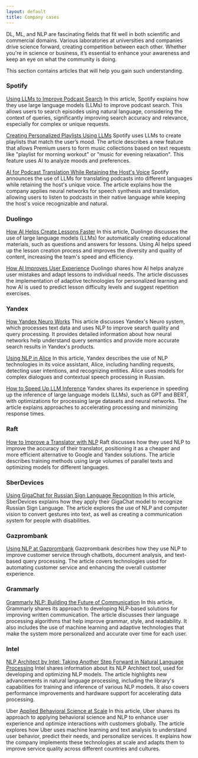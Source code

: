 ```yaml
---
layout: default
title: Company cases
---
```


DL, ML, and NLP are fascinating fields that fit well in both scientific and commercial domains. Various laboratories at universities and companies drive science forward, creating competition between each other. Whether you're in science or business, it’s essential to enhance your awareness and keep an eye on what the community is doing.

This section contains articles that will help you gain such understanding.

### Spotify
<a href="https://engineering.atspotify.com/2022/03/introducing-natural-language-search-for-podcast-episodes/">Using LLMs to Improve Podcast Search</a>
In this article, Spotify explains how they use large language models (LLMs) to improve podcast search. This allows users to search episodes using natural language, considering the context of queries, significantly improving search accuracy and relevance, especially for complex or unique requests.

<a href="https://newsroom.spotify.com/2024-04-07/spotify-premium-users-can-now-turn-any-idea-into-a-personalized-playlist-with-ai-playlist-in-beta/">Creating Personalized Playlists Using LLMs</a>
Spotify uses LLMs to create playlists that match the user’s mood. The article describes a new feature that allows Premium users to form music collections based on text requests like "playlist for morning workout" or "music for evening relaxation". This feature uses AI to analyze moods and preferences.

<a href="https://newsroom.spotify.com/2023-09-25/ai-voice-translation-pilot-lex-fridman-dax-shepard-steven-bartlett/">AI for Podcast Translation While Retaining the Host's Voice</a>
Spotify announces the use of LLMs for translating podcasts into different languages while retaining the host's unique voice. The article explains how the company applies neural networks for speech synthesis and translation, allowing users to listen to podcasts in their native language while keeping the host's voice recognizable and natural.

### Duolingo
<a href="https://blog.duolingo.com/large-language-model-duolingo-lessons/">How AI Helps Create Lessons Faster</a>
In this article, Duolingo discusses the use of large language models (LLMs) for automatically creating educational materials, such as questions and answers for lessons. Using AI helps speed up the lesson creation process and improves the diversity and quality of content, increasing the team's speed and efficiency.

<a href="https://blog.duolingo.com/ai-improves-education/">How AI Improves User Experience</a>
Duolingo shares how AI helps analyze user mistakes and adapt lessons to individual needs. The article discusses the implementation of adaptive technologies for personalized learning and how AI is used to predict lesson difficulty levels and suggest repetition exercises.

### Yandex
<a href="https://habr.com/ru/companies/yandex/articles/807801/">How Yandex Neuro Works</a>
This article discusses Yandex's Neuro system, which processes text data and uses NLP to improve search quality and query processing. It provides detailed information about how neural networks help understand query semantics and provide more accurate search results in Yandex's products.

<a href="https://yandex.ru/dev/dialogs/alice/doc/nlu.html">Using NLP in Alice</a>
In this article, Yandex describes the use of NLP technologies in its voice assistant, Alice, including handling requests, detecting user intentions, and recognizing entities. Alice uses models for complex dialogues and contextual speech processing in Russian.

<a href="https://habr.com/ru/companies/yandex/articles/801119/">How to Speed Up LLM Inference</a>
Yandex shares its experience in speeding up the inference of large language models (LLMs), such as GPT and BERT, with optimizations for processing large datasets and neural networks. The article explains approaches to accelerating processing and minimizing response times.

### Raft
<a href="https://habr.com/ru/companies/raft/articles/788088/">How to Improve a Translator with NLP</a>
Raft discusses how they used NLP to improve the accuracy of their translator, positioning it as a cheaper and more efficient alternative to Google and Yandex solutions. The article describes training methods using large volumes of parallel texts and optimizing models for different languages.

### SberDevices
<a href="https://habr.com/ru/companies/sberdevices/articles/777578/">Using GigaChat for Russian Sign Language Recognition</a>
In this article, SberDevices explains how they apply their GigaChat model to recognize Russian Sign Language. The article explores the use of NLP and computer vision to convert gestures into text, as well as creating a communication system for people with disabilities.

### Gazprombank
<a href="https://habr.com/ru/companies/gazprombank/articles/765352/">Using NLP at Gazprombank</a>
Gazprombank describes how they use NLP to improve customer service through chatbots, document analysis, and text-based query processing. The article covers technologies used for automating customer service and enhancing the overall customer experience.

### Grammarly
<a href="https://habr.com/ru/companies/gazprombank/articles/765352/">Grammarly NLP: Building the Future of Communication</a>
In this article, Grammarly shares its approach to developing NLP-based solutions for improving written communication. The article discusses their language processing algorithms that help improve grammar, style, and readability. It also includes the use of machine learning and adaptive technologies that make the system more personalized and accurate over time for each user.

### Intel
<a href="https://habr.com/ru/companies/gazprombank/articles/765352/">NLP Architect by Intel: Taking Another Step Forward in Natural Language Processing</a>
Intel shares information about its NLP Architect tool, used for developing and optimizing NLP models. The article highlights new advancements in natural language processing, including the library's capabilities for training and inference of various NLP models. It also covers performance improvements and hardware support for accelerating data processing.

Uber
<a href="https://habr.com/ru/companies/gazprombank/articles/765352/">Applied Behavioral Science at Scale</a>
In this article, Uber shares its approach to applying behavioral science and NLP to enhance user experience and optimize interactions with customers globally. The article explores how Uber uses machine learning and text analysis to understand user behavior, predict their needs, and personalize services. It explains how the company implements these technologies at scale and adapts them to improve service quality across different countries and cultures.
